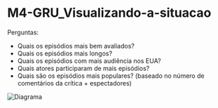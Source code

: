 # M4-GRU_Visualizando-a-situacao

Perguntas:

- Quais os episódios mais bem avaliados?
- Quais os episódios mais longos?
- Quais os episódios com mais audiência nos EUA?
- Quais atores participaram de mais episódios?
- Quais são os episódios mais populares? (baseado no número de comentários da crítica + espectadores)

![Diagrama](https://user-images.githubusercontent.com/113535701/217983549-a24f1438-c75a-4422-8874-1ee2c28e4028.png)
